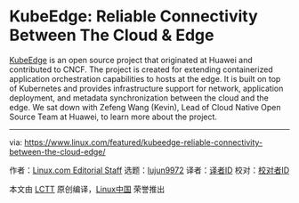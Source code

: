 [#]: collector: (lujun9972)
[#]: translator: ( )
[#]: reviewer: ( )
[#]: publisher: ( )
[#]: url: ( )
[#]: subject: (KubeEdge: Reliable Connectivity Between The Cloud & Edge)
[#]: via: (https://www.linux.com/featured/kubeedge-reliable-connectivity-between-the-cloud-edge/)
[#]: author: (Linux.com Editorial Staff https://www.linux.com/author/linuxdotcom/)

KubeEdge: Reliable Connectivity Between The Cloud & Edge
======

[KubeEdge][1] is an open source project that originated at Huawei and contributed to CNCF. The project is created for extending containerized application orchestration capabilities to hosts at the edge. It is built on top of Kubernetes and provides infrastructure support for network, application deployment, and metadata synchronization between the cloud and the edge. We sat down with Zefeng Wang (Kevin), Lead of Cloud Native Open Source Team at Huawei, to learn more about the project.

--------------------------------------------------------------------------------

via: https://www.linux.com/featured/kubeedge-reliable-connectivity-between-the-cloud-edge/

作者：[Linux.com Editorial Staff][a]
选题：[lujun9972][b]
译者：[译者ID](https://github.com/译者ID)
校对：[校对者ID](https://github.com/校对者ID)

本文由 [LCTT](https://github.com/LCTT/TranslateProject) 原创编译，[Linux中国](https://linux.cn/) 荣誉推出

[a]: https://www.linux.com/author/linuxdotcom/
[b]: https://github.com/lujun9972
[1]: https://kubeedge.io/en/
